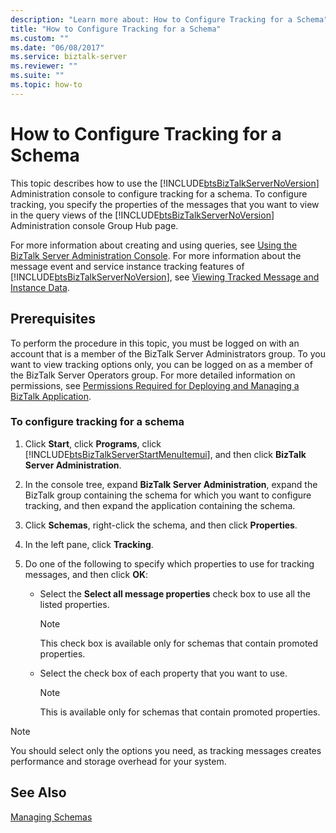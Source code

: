 ```yaml
---
description: "Learn more about: How to Configure Tracking for a Schema"
title: "How to Configure Tracking for a Schema"
ms.custom: ""
ms.date: "06/08/2017"
ms.service: biztalk-server
ms.reviewer: ""
ms.suite: ""
ms.topic: how-to
---
```

# How to Configure Tracking for a Schema
This topic describes how to use the [!INCLUDE[btsBizTalkServerNoVersion](../includes/btsbiztalkservernoversion-md.md)] Administration console to configure tracking for a schema. To configure tracking, you specify the properties of the messages that you want to view in the query views of the [!INCLUDE[btsBizTalkServerNoVersion](../includes/btsbiztalkservernoversion-md.md)] Administration console Group Hub page.  
  
 For more information about creating and using queries, see [Using the BizTalk Server Administration Console](../core/using-the-biztalk-server-administration-console.md). For more information about the message event and service instance tracking features of [!INCLUDE[btsBizTalkServerNoVersion](../includes/btsbiztalkservernoversion-md.md)], see [Viewing Tracked Message and Instance Data](../core/viewing-tracked-message-and-instance-data.md).  
  
## Prerequisites  
 To perform the procedure in this topic, you must be logged on with an account that is a member of the BizTalk Server Administrators group. To you want to view tracking options only, you can be logged on as a member of the BizTalk Server Operators group. For more detailed information on permissions, see [Permissions Required for Deploying and Managing a BizTalk Application](../core/permissions-required-for-deploying-and-managing-a-biztalk-application.md).  
  
### To configure tracking for a schema  
  
1. Click **Start**, click **Programs**, click [!INCLUDE[btsBizTalkServerStartMenuItemui](../includes/btsbiztalkserverstartmenuitemui-md.md)], and then click **BizTalk Server Administration**.  
  
2. In the console tree, expand **BizTalk Server Administration**, expand the BizTalk group containing the schema for which you want to configure tracking, and then expand the application containing the schema.  
  
3. Click **Schemas**, right-click the schema, and then click **Properties**.  
  
4. In the left pane, click **Tracking**.  
  
5. Do one of the following to specify which properties to use for tracking messages, and then click **OK**:  
  
   -   Select the **Select all message properties** check box to use all the listed properties.  
  
       > [!NOTE]
       >  This check box is available only for schemas that contain promoted properties.  
  
   -   Select the check box of each property that you want to use.  
  
       > [!NOTE]
       >  This is available only for schemas that contain promoted properties.  
  
> [!NOTE]
>  You should select only the options you need, as tracking messages creates performance and storage overhead for your system.  
  
## See Also  
 [Managing Schemas](../core/managing-schemas.md)
